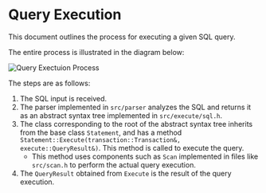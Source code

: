 # Query Execution

This document outlines the process for executing a given SQL query.

The entire process is illustrated in the diagram below:

![Query Exectuion Process](images/query-execution.drawio.png)


The steps are as follows:

1. The SQL input is received.
2. The parser implemented in `src/parser` analyzes the SQL and returns it as an abstract syntax tree implemented in `src/execute/sql.h`.
3. The class corresponding to the root of the abstract syntax tree inherits from the base class `Statement`, and has a method `Statement::Execute(transaction::Transaction&, execute::QueryResult&)`. This method is called to execute the query.
    - This method uses components such as `Scan` implemented in files like `src/scan.h` to perform the actual query execution.
5. The `QueryResult` obtained from `Execute` is the result of the query execution.